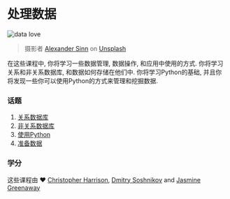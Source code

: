 # 处理数据

![data love](images/data-love.jpg)
> 摄影者 <a href="https://unsplash.com/@swimstaralex?utm_source=unsplash&utm_medium=referral&utm_content=creditCopyText">Alexander Sinn</a> on <a href="https://unsplash.com/s/photos/data?utm_source=unsplash&utm_medium=referral&utm_content=creditCopyText">Unsplash</a>
  
在这些课程中, 你将学习一些数据管理, 数据操作, 和应用中使用的方式. 你将学习关系和非关系数据库, 和数据如何存储在他们中. 你将学习Python的基础, 并且你将发现一些你可以使用Python的方式来管理和挖掘数据.
 
### 话题

1. [关系数据库](05-relational-databases/README.md)
2. [非关系数据库](06-non-relational/README.md)
3. [使用Python](07-python/README.md)
4. [准备数据](08-data-preparation/README.md)

### 学分

这些课程由 ❤️  [Christopher Harrison](https://twitter.com/geektrainer), [Dmitry Soshnikov](https://twitter.com/shwars) and [Jasmine Greenaway](https://twitter.com/paladique)
